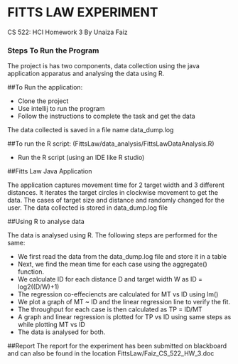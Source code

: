 # FITTS LAW EXPERIMENT #

CS 522: HCI Homework 3
By Unaiza Faiz

### Steps To Run the Program ###

The project is has two components, data collection using the java application apparatus and analysing the data using R.

##To Run the application:

* Clone the project
* Use intellij to run the program
* Follow the instructions to complete the task and get the data

The data collected is saved in a file name data\_dump.log

##To run the R script: (FittsLaw/data\_analysis/FittsLawDataAnalysis.R)

* Run the R script (using an IDE like R studio)

##Fitts Law Java Application

The application captures movement time for 2 target width and 3 different distances. It iterates the target circles in clockwise movement to get the data. The cases of target size and distance and randomly changed for the user. The data collected is stored in data_dump.log file

##Using R to analyse data

The data is analysed using R. The following steps are performed for the same:

* We first read the data from the data\_dump.log file and store it in a table
* Next, we find the mean time for each case using the aggregate() function.
* We calculate ID for each distance D and target width W as ID = log2((D/W)+1)
* The regression co-effeciencts are calculated for MT vs ID using lm() 
* We plot a graph of MT ~ ID and the linear regression line to verify the fit.
* The throughput for each case is then calculated as TP = ID/MT 
* A graph and linear regression is plotted for TP vs ID using same steps as while plotting MT vs ID
* The data is analysed for both.

##Report
The report for the experiment has been submitted on blackboard and can also be found in the location FittsLaw/Faiz\_CS\_522\_HW\_3.doc